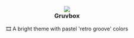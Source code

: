 
<h3 align="center">
  <img src="https://i.imgur.com/Pr2FHjZ.png"></br>
  Gruvbox  
</h3>

<p align="center">🎞️ A bright theme with pastel 'retro groove' colors</p>
